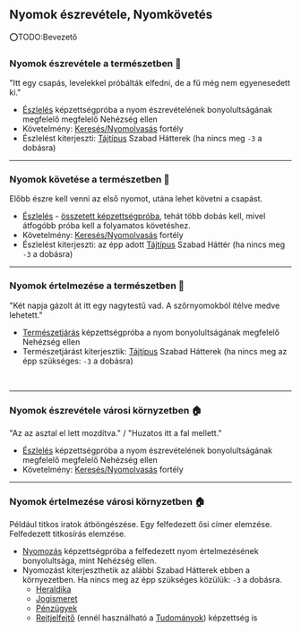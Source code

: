 ## Nyomok észrevétele, Nyomkövetés

⭕TODO:Bevezető

### Nyomok észrevétele a természetben 🌳

"Itt egy csapás, levelekkel próbálták elfedni, de a fű még nem egyenesedett ki."

- [Észlelés](kepzettsegek/eszleles.md) képzettségpróba a nyom észrevételének bonyolultságának megfelelő megfelelő Nehézség ellen
- Követelmény: [Keresés/Nyomolvasás](fortelyok.altalanos/kereses_nyomolvasas.md) fortély
- Észlelést kiterjeszti: [Tájtípus](023_szabad_hatterek.md#tartalomjegyz%C3%A9k) Szabad Hátterek (ha nincs meg `-3` a dobásra)

---
### Nyomok követése a természetben 🌳

Előbb észre kell venni az első nyomot, utána lehet követni a csapást.

- [Észlelés](kepzettsegek/eszleles.md) -  [összetett képzettségpróba](036_kepzettsegproba.md#%C3%B6sszetett-k%C3%A9pzetts%C3%A9gpr%C3%B3ba-m%C3%A1sodlagos-pr%C3%B3badob%C3%A1sok), tehát több dobás kell, mivel átfogóbb próba kell a folyamatos követéshez.
- Követelmény: [Keresés/Nyomolvasás](fortelyok.altalanos/kereses_nyomolvasas.md) fortély
- Észlelést kiterjeszti: az épp adott [Tájtípus](023_szabad_hatterek.md#tartalomjegyz%C3%A9k) Szabad Háttér (ha nincs meg `-3` a dobásra)

---
### Nyomok értelmezése a természetben 🌳

"Két napja gázolt át itt egy nagytestű vad. A szőrnyomokból ítélve medve lehetett."

- [Természetjárás](kepzettsegek/termeszetjaras.md) képzettségpróba a nyom bonyolultságának megfelelő Nehézség ellen
- Természetjárást kiterjesztik: [Tájtípus](023_szabad_hatterek.md#tartalomjegyz%C3%A9k) Szabad Hátterek (ha nincs meg az épp szükséges: `-3` a dobásra)

<br />

---
### Nyomok észrevétele városi környzetben 🏠

"Az az asztal el lett mozdítva." / "Huzatos itt a fal mellett."

- [Észlelés](kepzettsegek/eszleles.md) képzettségpróba a nyom észrevételének bonyolultságának megfelelő megfelelő Nehézség ellen
- Követelmény: [Keresés/Nyomolvasás](fortelyok.altalanos/kereses_nyomolvasas.md) fortély

---
### Nyomok értelmezése városi környzetben 🏠

Például titkos iratok átböngészése. Egy felfedezett ősi címer elemzése. Felfedezett titkosírás elemzése.

- [Nyomozás](kepzettsegek/nyomozas.md) képzettségpróba a felfedezett nyom értelmezésének bonyolultsága, mint Nehézség ellen.
- Nyomozást kiterjeszthetik az alábbi Szabad Hátterek ebben a környezetben. Ha nincs meg az épp szükséges közülük: `-3` a dobásra.
  - [Heraldika](hatterek.szabad/heraldika.md)
  - [Jogismeret](hatterek.szabad/jogismeret.md)
  - [Pénzügyek](hatterek.szabad/penzugyek.md)
  - [Rejtjelfejtő](hatterek.szabad/rejtjelfejto.md)  (ennél használható a [Tudományok](kepzettsegek/tudomanyok.md)) képzettség is
